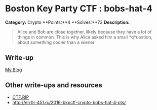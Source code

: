 # Boston Key Party CTF : bobs-hat-4

**Category:** Crypto
**Points:**4
**Solves:**73
**Description:**

> Alice and Bob are close together, likely because they have a lot of things in common.  This is why Alice asked him a small \*q\*uestion, about something cooler than a wiener


## Write-up

[My Blog](http://sonickun.hatenablog.com/entry/2016/03/23/220652)

## Other write-ups and resources

* [CTF.RIP](https://ctf.rip/boston-key-party-2016-bobs-hat-crypto/)
* <http://err0r-451.ru/2016-bkpctf-crypto-bobs-hat-4-pts/>
